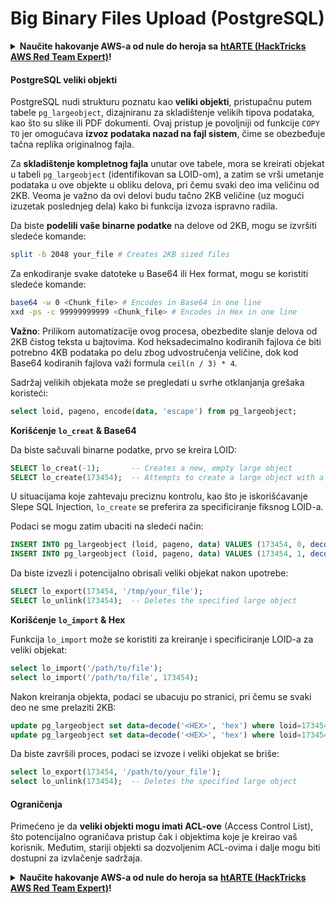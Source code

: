 # Big Binary Files Upload (PostgreSQL)

<details>

<summary><strong>Naučite hakovanje AWS-a od nule do heroja sa</strong> <a href="https://training.hacktricks.xyz/courses/arte"><strong>htARTE (HackTricks AWS Red Team Expert)</strong></a><strong>!</strong></summary>

Drugi načini podrške HackTricks-u:

* Ako želite da vidite **vašu kompaniju reklamiranu na HackTricks-u** ili **preuzmete HackTricks u PDF formatu** proverite [**SUBSCRIPTION PLANS**](https://github.com/sponsors/carlospolop)!
* Nabavite [**zvanični PEASS & HackTricks swag**](https://peass.creator-spring.com)
* Otkrijte [**The PEASS Family**](https://opensea.io/collection/the-peass-family), našu kolekciju ekskluzivnih [**NFT-ova**](https://opensea.io/collection/the-peass-family)
* **Pridružite se** 💬 [**Discord grupi**](https://discord.gg/hRep4RUj7f) ili [**telegram grupi**](https://t.me/peass) ili nas **pratite** na **Twitter-u** 🐦 [**@carlospolopm**](https://twitter.com/hacktricks\_live)**.**
* **Podelite svoje hakovanje trikove slanjem PR-ova na** [**HackTricks**](https://github.com/carlospolop/hacktricks) i [**HackTricks Cloud**](https://github.com/carlospolop/hacktricks-cloud) github repozitorijume.

</details>

#### PostgreSQL veliki objekti

PostgreSQL nudi strukturu poznatu kao **veliki objekti**, pristupačnu putem tabele `pg_largeobject`, dizajniranu za skladištenje velikih tipova podataka, kao što su slike ili PDF dokumenti. Ovaj pristup je povoljniji od funkcije `COPY TO` jer omogućava **izvoz podataka nazad na fajl sistem**, čime se obezbeđuje tačna replika originalnog fajla.

Za **skladištenje kompletnog fajla** unutar ove tabele, mora se kreirati objekat u tabeli `pg_largeobject` (identifikovan sa LOID-om), a zatim se vrši umetanje podataka u ove objekte u obliku delova, pri čemu svaki deo ima veličinu od 2KB. Veoma je važno da ovi delovi budu tačno 2KB veličine (uz mogući izuzetak poslednjeg dela) kako bi funkcija izvoza ispravno radila.

Da biste **podelili vaše binarne podatke** na delove od 2KB, mogu se izvršiti sledeće komande:

```bash
split -b 2048 your_file # Creates 2KB sized files
```

Za enkodiranje svake datoteke u Base64 ili Hex format, mogu se koristiti sledeće komande:

```bash
base64 -w 0 <Chunk_file> # Encodes in Base64 in one line
xxd -ps -c 99999999999 <Chunk_file> # Encodes in Hex in one line
```

**Važno**: Prilikom automatizacije ovog procesa, obezbedite slanje delova od 2KB čistog teksta u bajtovima. Kod heksadecimalno kodiranih fajlova će biti potrebno 4KB podataka po delu zbog udvostručenja veličine, dok kod Base64 kodiranih fajlova važi formula `ceil(n / 3) * 4`.

Sadržaj velikih objekata može se pregledati u svrhe otklanjanja grešaka koristeći:

```sql
select loid, pageno, encode(data, 'escape') from pg_largeobject;
```

**Korišćenje `lo_creat` & Base64**

Da biste sačuvali binarne podatke, prvo se kreira LOID:

```sql
SELECT lo_creat(-1);       -- Creates a new, empty large object
SELECT lo_create(173454);  -- Attempts to create a large object with a specific OID
```

U situacijama koje zahtevaju preciznu kontrolu, kao što je iskorišćavanje Slepe SQL Injection, `lo_create` se preferira za specificiranje fiksnog LOID-a.

Podaci se mogu zatim ubaciti na sledeći način:

```sql
INSERT INTO pg_largeobject (loid, pageno, data) VALUES (173454, 0, decode('<B64 chunk1>', 'base64'));
INSERT INTO pg_largeobject (loid, pageno, data) VALUES (173454, 1, decode('<B64 chunk2>', 'base64'));

```

Da biste izvezli i potencijalno obrisali veliki objekat nakon upotrebe:

```sql
SELECT lo_export(173454, '/tmp/your_file');
SELECT lo_unlink(173454);  -- Deletes the specified large object
```

**Korišćenje `lo_import` & Hex**

Funkcija `lo_import` može se koristiti za kreiranje i specificiranje LOID-a za veliki objekat:

```sql
select lo_import('/path/to/file');
select lo_import('/path/to/file', 173454);
```

Nakon kreiranja objekta, podaci se ubacuju po stranici, pri čemu se svaki deo ne sme prelaziti 2KB:

```sql
update pg_largeobject set data=decode('<HEX>', 'hex') where loid=173454 and pageno=0;
update pg_largeobject set data=decode('<HEX>', 'hex') where loid=173454 and pageno=1;
```

Da biste završili proces, podaci se izvoze i veliki objekat se briše:

```sql
select lo_export(173454, '/path/to/your_file');
select lo_unlink(173454);  -- Deletes the specified large object
```

#### Ograničenja

Primećeno je da **veliki objekti mogu imati ACL-ove** (Access Control List), što potencijalno ograničava pristup čak i objektima koje je kreirao vaš korisnik. Međutim, stariji objekti sa dozvoljenim ACL-ovima i dalje mogu biti dostupni za izvlačenje sadržaja.

<details>

<summary><strong>Naučite hakovanje AWS-a od nule do heroja sa</strong> <a href="https://training.hacktricks.xyz/courses/arte"><strong>htARTE (HackTricks AWS Red Team Expert)</strong></a><strong>!</strong></summary>

Drugi načini da podržite HackTricks:

* Ako želite da vidite **vašu kompaniju reklamiranu na HackTricks-u** ili **preuzmete HackTricks u PDF formatu**, proverite [**SUBSCRIPTION PLANS**](https://github.com/sponsors/carlospolop)!
* Nabavite [**zvanični PEASS & HackTricks swag**](https://peass.creator-spring.com)
* Otkrijte [**The PEASS Family**](https://opensea.io/collection/the-peass-family), našu kolekciju ekskluzivnih [**NFT-ova**](https://opensea.io/collection/the-peass-family)
* **Pridružite se** 💬 [**Discord grupi**](https://discord.gg/hRep4RUj7f) ili [**telegram grupi**](https://t.me/peass) ili nas **pratite** na **Twitter-u** 🐦 [**@carlospolopm**](https://twitter.com/hacktricks\_live)**.**
* **Podelite svoje hakovanje trikove slanjem PR-ova na** [**HackTricks**](https://github.com/carlospolop/hacktricks) i [**HackTricks Cloud**](https://github.com/carlospolop/hacktricks-cloud) github repozitorijume.

</details>
